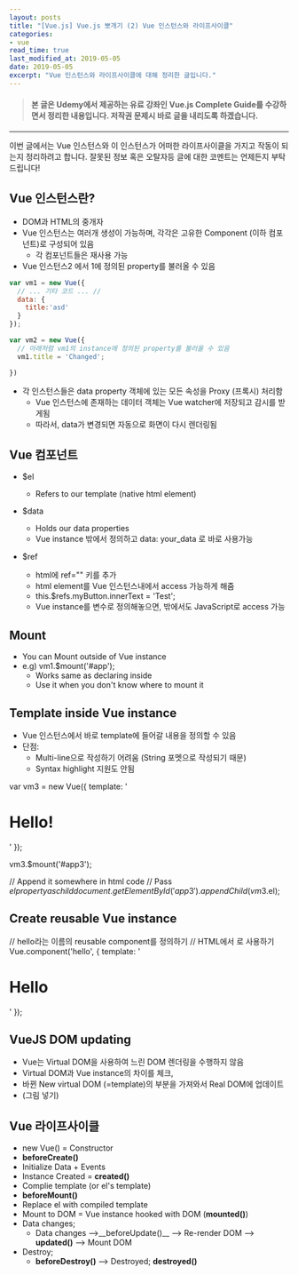 ```yaml
---
layout: posts 
title: "[Vue.js] Vue.js 뽀개기 (2) Vue 인스턴스와 라이프사이클"
categories:
- vue
read_time: true
last_modified_at: 2019-05-05
date: 2019-05-05
excerpt: "Vue 인스턴스와 라이프사이클에 대해 정리한 글입니다."
---
```


> #### 본 글은 Udemy에서 제공하는 유료 강좌인 Vue.js Complete Guide를 수강하면서 정리한 내용입니다. 저작권 문제시 바로 글을 내리도록 하겠습니다.
---- 

이번 글에서는 Vue 인스턴스와 이 인스턴스가 어떠한 라이프사이클을 가지고 작동이 되는지 정리하려고 합니다. 잘못된 정보 혹은 오탈자등 글에 대한 코멘트는 언제든지 부탁드립니다!

## Vue 인스턴스란?

* DOM과 HTML의 중개자
* Vue 인스턴스는 여러개 생성이 가능하며, 각각은 고유한 Component (이하 컴포넌트)로 구성되어 있음
  * 각 컴포넌트들은 재사용 가능
* Vue 인스턴스2 에서 1에 정의된 property를 불러올 수 있음 

```javascript
var vm1 = new Vue({
  // ... 기타 코드 ... //
  data: {
    title:'asd'
  }
});

var vm2 = new Vue({
  // 아래처럼 vm1의 instance에 정의된 property를 불러올 수 있음
  vm1.title = 'Changed';

})
```

* 각 인스턴스들은 data property 객체에 있는 모든 속성을 Proxy (프록시) 처리함
	* Vue 인스턴스에 존재하는 데이터 객체는 Vue watcher에 저장되고 감시를 받게됨
	* 따라서, data가 변경되면 자동으로 화면이 다시 렌더링됨 

## Vue 컴포넌트 
* $el
  * Refers to our template (native html element)

* $data
  * Holds our data properties
  * Vue instance 밖에서 정의하고 data: your\_data 로 바로 사용가능

* $ref
  * html에 ref="" 키를 추가
  * html element를 Vue 인스턴스내에서 access 가능하게 해줌
  * this.$refs.myButton.innerText = 'Test';
  * Vue instance를 변수로 정의해놓으면, 밖에서도 JavaScript로 access 가능


## Mount
* You can Mount outside of Vue instance
* e.g) vm1.$mount('#app');
  * Works same as declaring inside
  * Use it when you don't know where to mount it

## Template inside Vue instance
* Vue 인스턴스에서 바로 template에 들어갈 내용을 정의할 수 있음
* 단점:
  * Multi-line으로 작성하기 어려움 (String 포멧으로 작성되기 때문)
  * Syntax highlight 지원도 안됨

var vm3 = new Vue({
  template: '<h1> Hello! </h1>'
});

vm3.$mount('#app3');

// Append it somewhere in html code
// Pass $el property as child
document.getElementById('app3').appendChild(vm3.$el);



## Create reusable Vue instance

// hello라는 이름의 reusable component를 정의하기
// HTML에서 <hello> </hello> 로 사용하기
Vue.component('hello', {
  template: '<h1> Hello </h1>'
});


## VueJS DOM updating
* Vue는 Virtual DOM을 사용하여 느린 DOM 렌더링을 수행하지 않음
* Virtual DOM과 Vue instance의 차이를 체크,
* 바뀐 New virtual DOM (=template)의 부분을 가져와서 Real DOM에 업데이트
* (그림 넣기)

## Vue 라이프사이클
* new Vue() = Constructor
* __beforeCreate()__
* Initialize Data + Events
* Instance Created = __created()__
* Complie template (or el's template)
* __beforeMount()__
* Replace el with compiled template
* Mount to DOM = Vue instance hooked with DOM (__mounted()__)
* Data changes;
  * Data changes -->\_\_beforeUpdate()\_\_ --> Re-render DOM --> __updated()__ --> Mount DOM
* Destroy;
  * __beforeDestroy()__ --> Destroyed; __destroyed()__